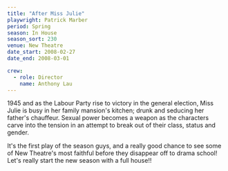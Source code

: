 ```yaml
---
title: "After Miss Julie"
playwright: Patrick Marber
period: Spring
season: In House
season_sort: 230
venue: New Theatre
date_start: 2008-02-27
date_end: 2008-03-01

crew:
  - role: Director
    name: Anthony Lau
---
```


1945 and as the Labour Party rise to victory in the general election, Miss Julie is busy in her family mansion's kitchen; drunk and seducing her father's chauffeur. Sexual power becomes a weapon as the characters carve into the tension in an attempt to break out of their class, status and gender.

It's the first play of the season guys, and a really good chance to see some of New Theatre's most faithful before they disappear off to drama school! Let's really start the new season with a full house!!
